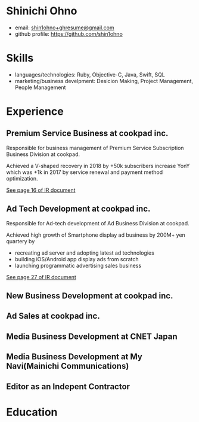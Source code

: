 # Shinichi Ohno

- email: shin1ohno+ghresume@gmail.com
- github profile: https://github.com/shin1ohno

# Skills

- languages/technologies: Ruby, Objective-C, Java, Swift, SQL
- marketing/business develpment: Desicion Making, Project Management,  People Management

# Experience

## Premium Service Business at cookpad inc.

Responsible for business management of Premium Service Subscription Business Division at cookpad.

Achieved a V-shaped recovery in 2018 by +50k subscribers increase YonY which was +1k in 2017 by service renewal and payment method optimization.

[See page 16 of IR document](https://pdf.irpocket.com/C2193/drYi/nlX3/fxYr.pdf)

## Ad Tech Development at cookpad inc.

Responsible for Ad-tech development of Ad Business Division at cookpad.

Achieved high growth of Smartphone display ad business by 200M+ yen quartery by 
  - recreating ad server and adopting latest ad technologies
  - building iOS/Android app display ads from scratch
  - launching programmatic advertising sales business

[See page 27 of IR document](https://pdf.irpocket.com/C2193/Wc5N/Cdi4/Rx1y.pdf)

## New Business Development at cookpad inc.

## Ad Sales at cookpad inc.

## Media Business Development at CNET Japan

## Media Business Development at My Navi(Mainichi Communications)

## Editor as an Indepent Contractor

# Education
